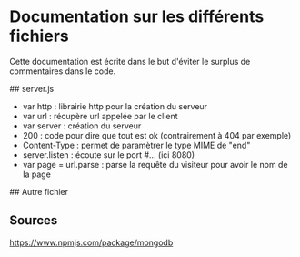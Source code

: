 # Documentation sur les différents fichiers

Cette documentation est écrite dans le but d'éviter le surplus de commentaires dans le code.

## server.js
- var http : librairie http pour la création du serveur
- var url : récupère url appelée par le client
- var server : création du serveur
- 200 : code pour dire que tout est ok (contrairement à 404 par exemple)
- Content-Type : permet de paramètrer le type MIME de "end"
- server.listen : écoute sur le port #... (ici 8080)
- var page = url.parse : parse la requête du visiteur pour avoir le nom de la page

## Autre fichier

## Sources

https://www.npmjs.com/package/mongodb